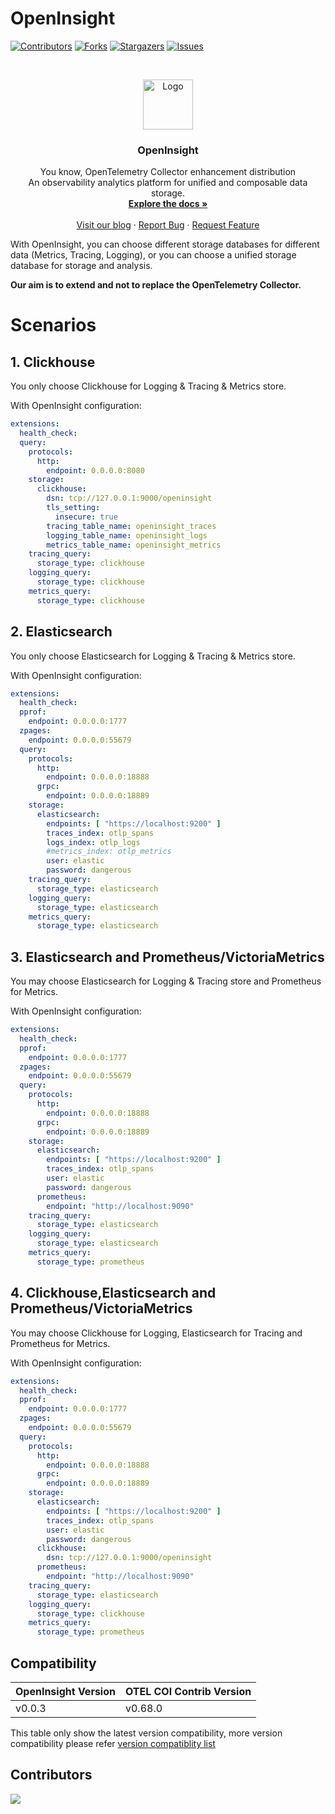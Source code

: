 # OpenInsight

[![Contributors][contributors-shield]][contributors-url]
[![Forks][forks-shield]][forks-url]
[![Stargazers][stars-shield]][stars-url]
[![Issues][issues-shield]][issues-url]

<br />
<p align="center">
  <a href="https://github.com/openinsight-proj/openinsight">
    <img src="" alt="Logo" width="80" height="80">
  </a>

<h3 align="center">OpenInsight</h3>
  <p align="center">
    You know, OpenTelemetry Collector enhancement distribution
    <br />
    An observability analytics platform for unified and composable data storage. 
    <br />
    <a href=""><strong>Explore the docs »</strong></a>
    <br />
    <br />
    <a href="">Visit our blog</a>
    ·
    <a href="https://github.com/openinsight-proj/openinsight/issues">Report Bug</a>
    ·
    <a href="https://github.com/openinsight-proj/openinsight/issues">Request Feature</a>
  </p>
</p>

With OpenInsight, you can choose different storage databases for different data (Metrics, Tracing, Logging), or you can choose a unified storage database for storage and analysis.

**Our aim is to extend and not to replace the OpenTelemetry Collector.**

# Scenarios
## 1. Clickhouse
You only choose Clickhouse for Logging & Tracing & Metrics store.

With OpenInsight configuration:
```yaml
extensions:
  health_check:
  query:
    protocols:
      http:
        endpoint: 0.0.0.0:8080
    storage:
      clickhouse:
        dsn: tcp://127.0.0.1:9000/openinsight
        tls_setting:
          insecure: true
        tracing_table_name: openinsight_traces
        logging_table_name: openinsight_logs
        metrics_table_name: openinsight_metrics
    tracing_query:
      storage_type: clickhouse
    logging_query:
      storage_type: clickhouse
    metrics_query:
      storage_type: clickhouse
```


## 2. Elasticsearch
You only choose Elasticsearch for Logging & Tracing & Metrics store.

With OpenInsight configuration:
```yaml
extensions:
  health_check:
  pprof:
    endpoint: 0.0.0.0:1777
  zpages:
    endpoint: 0.0.0.0:55679
  query:
    protocols:
      http:
        endpoint: 0.0.0.0:18888
      grpc:
        endpoint: 0.0.0.0:18889
    storage:
      elasticsearch:
        endpoints: [ "https://localhost:9200" ]
        traces_index: otlp_spans
        logs_index: otlp_logs
        #metrics_index: otlp_metrics
        user: elastic
        password: dangerous
    tracing_query:
      storage_type: elasticsearch
    logging_query:
      storage_type: elasticsearch
    metrics_query:
      storage_type: elasticsearch
```

## 3. Elasticsearch and Prometheus/VictoriaMetrics
You may choose Elasticsearch for Logging & Tracing store and Prometheus for Metrics.

With OpenInsight configuration:
```yaml
extensions:
  health_check:
  pprof:
    endpoint: 0.0.0.0:1777
  zpages:
    endpoint: 0.0.0.0:55679
  query:
    protocols:
      http:
        endpoint: 0.0.0.0:18888
      grpc:
        endpoint: 0.0.0.0:18889
    storage:
      elasticsearch:
        endpoints: [ "https://localhost:9200" ]
        traces_index: otlp_spans
        user: elastic
        password: dangerous
      prometheus:
        endpoint: "http://localhost:9090"
    tracing_query:
      storage_type: elasticsearch
    logging_query:
      storage_type: elasticsearch
    metrics_query:
      storage_type: prometheus
```

## 4. Clickhouse,Elasticsearch and Prometheus/VictoriaMetrics
You may choose Clickhouse for Logging, Elasticsearch for Tracing and Prometheus for Metrics.

With OpenInsight configuration:
```yaml
extensions:
  health_check:
  pprof:
    endpoint: 0.0.0.0:1777
  zpages:
    endpoint: 0.0.0.0:55679
  query:
    protocols:
      http:
        endpoint: 0.0.0.0:18888
      grpc:
        endpoint: 0.0.0.0:18889
    storage:
      elasticsearch:
        endpoints: [ "https://localhost:9200" ]
        traces_index: otlp_spans
        user: elastic
        password: dangerous
      clickhouse:
        dsn: tcp://127.0.0.1:9000/openinsight
      prometheus:
        endpoint: "http://localhost:9090"
    tracing_query:
      storage_type: elasticsearch
    logging_query:
      storage_type: clickhouse
    metrics_query:
      storage_type: prometheus
```

## Compatibility
| OpenInsight Version | OTEL COl Contrib Version |
|---------------------|--------------------------|
| v0.0.3              | v0.68.0                  |

This table only show the latest version compatibility, more version compatibility please refer [version compatiblity list](docs/version_compatibility_2023.md)


## Contributors
<a href="https://github.com/openinsight-proj/openinsight/graphs/contributors">
  <img src="https://contrib.rocks/image?repo=openinsight-proj/openinsight" />
</a>

[contributors-shield]: https://img.shields.io/github/contributors/openinsight-proj/openinsight.svg?style=for-the-badge
[contributors-url]: https://github.com/openinsight-proj/openinsight/graphs/contributors
[forks-shield]: https://img.shields.io/github/forks/openinsight-proj/openinsight.svg?style=for-the-badge
[forks-url]: https://github.com/openinsight-proj/openinsight/network/members
[stars-shield]: https://img.shields.io/github/stars/openinsight-proj/openinsight.svg?style=for-the-badge
[stars-url]: https://github.com/openinsight-proj/openinsight/stargazers
[issues-shield]: https://img.shields.io/github/issues/openinsight-proj/openinsight.svg?style=for-the-badge
[issues-url]: https://github.com/openinsight-proj/openinsight/issues
